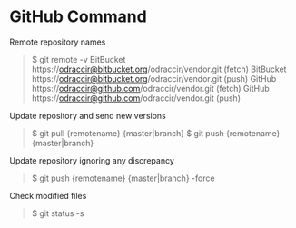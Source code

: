 GitHub Command
================================
Remote repository names

> $ git remote -v
> BitBucket       https://odraccir@bitbucket.org/odraccir/vendor.git (fetch)
> BitBucket       https://odraccir@bitbucket.org/odraccir/vendor.git (push)
> GitHub  https://odraccir@github.com/odraccir/vendor.git (fetch)
> GitHub  https://odraccir@github.com/odraccir/vendor.git (push)

Update repository and send new versions

> $ git pull {remotename} {master|branch}
> $ git push {remotename} {master|branch}

Update repository ignoring any discrepancy 

> $ git push {remotename} {master|branch} -force 

Check modified files

> $ git status -s

